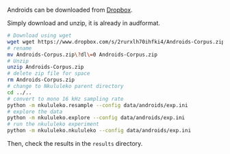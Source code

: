Androids can be downloaded from [Dropbox](https://zenodo.org/record/7447302).

Simply download and unzip, it is already in audformat.

```bash
# Download using wget
wget wget https://www.dropbox.com/s/2rurxlh70ihfki4/Androids-Corpus.zip?dl=0
# rename
mv Androids-Corpus.zip\?dl\=0 Androids-Corpus.zip
# Unzip
unzip Androids-Corpus.zip
# delete zip file for space
rm Androids-Corpus.zip
# change to Nkululeko parent directory
cd ../..
# convert to mono 16 kHz sampling rate
python -m nkululeko.resample --config data/androids/exp.ini
# explore the data
python -m nkululeko.explore --config data/androids/exp.ini
# run the nkululeko experiment
python -m nkululeko.nkululeko --config data/androids/exp.ini
```

Then, check the results in the `results` directory.
